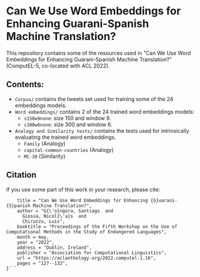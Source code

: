 # Can We Use Word Embeddings for Enhancing Guarani-Spanish Machine Translation?

This repository contains some of the resources used in "Can We Use Word Embeddings for Enhancing Guarani-Spanish Machine Translation?" (ComputEL-5, co-located with ACL 2022). 

## Contents:
- ``Corpus/`` contains the tweets set used for training some of the 24 embeddings models.
- ``Word embeddings/`` contains 2 of the 24 trained word embeddings models:
    - ``s150w9none``: size 150 and window 9.
    - ``s300w6none``: size 300 and window 6.
- ``Analogy and Similarity tests/`` contains the tests used for intrinsically evaluating the trained word embeddings.
    - ``Family`` (Analogy)
    - ``capital-common-countries`` (Analogy)
    - ``MC-30`` (Similarity)

## Citation

If you use some part of this work in your research, please cite:

```@inproceedings{gongora-etal-2022-use,
    title = "Can We Use Word Embeddings for Enhancing {G}uarani-{S}panish Machine Translation?",
    author = "G{\'o}ngora, Santiago  and
      Giossa, Nicol{\'a}s  and
      Chiruzzo, Luis",
    booktitle = "Proceedings of the Fifth Workshop on the Use of Computational Methods in the Study of Endangered Languages",
    month = may,
    year = "2022",
    address = "Dublin, Ireland",
    publisher = "Association for Computational Linguistics",
    url = "https://aclanthology.org/2022.computel-1.16",
    pages = "127--132",
}```
